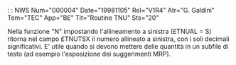  :  : NWS Num="000004" Date="19981105" Rel="V1R4" Atr="G. Galdini" Tem="TEC" App="B£" Tit="Routine TNU" Sts="20"

Nella funzione "N" impostando l'allineamento a sinistra (£TNUAL = S) ritorna nel campo £TNUTSX il numero allineato a sinistra, con i soli decimali significativi.
E' utile quando si devono mettere delle quantità in un subfile di testo (ad esempio l'esposizione dei suggerimenti MRP).

